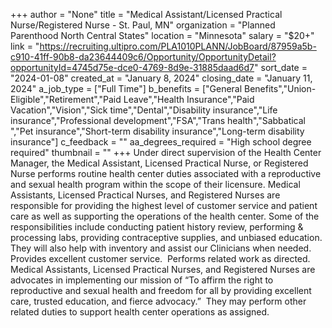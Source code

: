 +++
author = "None"
title = "Medical Assistant/Licensed Practical Nurse/Registered Nurse - St. Paul, MN"
organization = "Planned Parenthood North Central States"
location = "Minnesota"
salary = "$20+"
link = "https://recruiting.ultipro.com/PLA1010PLANN/JobBoard/87959a5b-c910-41ff-90b8-da23644409c6/Opportunity/OpportunityDetail?opportunityId=4745d75e-dce0-4769-8d9e-31885daad6d7"
sort_date = "2024-01-08"
created_at = "January 8, 2024"
closing_date = "January 11, 2024"
a_job_type = ["Full Time"]
b_benefits = ["General Benefits","Union-Eligible","Retirement","Paid Leave","Health Insurance","Paid Vacation","Vision","Sick time","Dental","Disability insurance","Life insurance","Professional development","FSA","Trans health","Sabbatical ","Pet insurance","Short-term disability insurance","Long-term disability insurance"]
c_feedback = ""
aa_degrees_required = "High school degree required"
thumbnail = ""
+++
Under direct supervision of the Health Center Manager, the Medical Assistant, Licensed Practical Nurse, or Registered Nurse performs routine health center duties associated with a reproductive and sexual health program within the scope of their licensure. Medical Assistants, Licensed Practical Nurses, and Registered Nurses are responsible for providing the highest level of customer service and patient care as well as supporting the operations of the health center. Some of the responsibilities include conducting patient history review, performing & processing labs, providing contraceptive supplies, and unbiased education. They will also help with inventory and assist our Clinicians when needed. Provides excellent customer service.  Performs related work as directed. Medical Assistants, Licensed Practical Nurses, and Registered Nurses are advocates in implementing our mission of “To affirm the right to reproductive and sexual health and freedom for all by providing excellent care, trusted education, and fierce advocacy.”  They may perform other related duties to support health center operations as assigned.